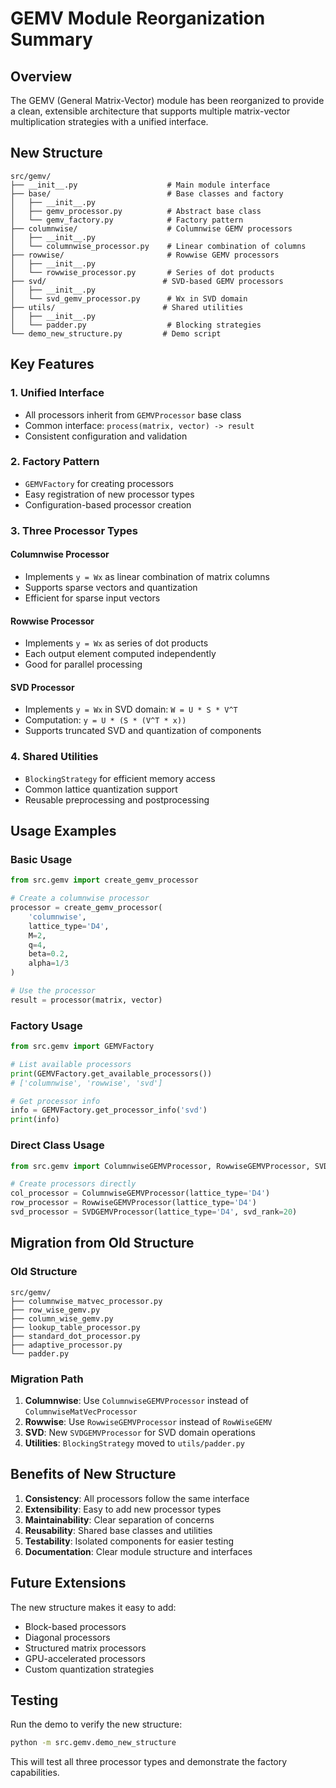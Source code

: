 # GEMV Module Reorganization Summary

## Overview

The GEMV (General Matrix-Vector) module has been reorganized to provide a clean, extensible architecture that supports multiple matrix-vector multiplication strategies with a unified interface.

## New Structure

```
src/gemv/
├── __init__.py                    # Main module interface
├── base/                          # Base classes and factory
│   ├── __init__.py
│   ├── gemv_processor.py          # Abstract base class
│   └── gemv_factory.py            # Factory pattern
├── columnwise/                    # Columnwise GEMV processors
│   ├── __init__.py
│   └── columnwise_processor.py    # Linear combination of columns
├── rowwise/                       # Rowwise GEMV processors
│   ├── __init__.py
│   └── rowwise_processor.py       # Series of dot products
├── svd/                          # SVD-based GEMV processors
│   ├── __init__.py
│   └── svd_gemv_processor.py      # Wx in SVD domain
├── utils/                        # Shared utilities
│   ├── __init__.py
│   └── padder.py                  # Blocking strategies
└── demo_new_structure.py         # Demo script
```

## Key Features

### 1. Unified Interface
- All processors inherit from `GEMVProcessor` base class
- Common interface: `process(matrix, vector) -> result`
- Consistent configuration and validation

### 2. Factory Pattern
- `GEMVFactory` for creating processors
- Easy registration of new processor types
- Configuration-based processor creation

### 3. Three Processor Types

#### Columnwise Processor
- Implements `y = Wx` as linear combination of matrix columns
- Supports sparse vectors and quantization
- Efficient for sparse input vectors

#### Rowwise Processor  
- Implements `y = Wx` as series of dot products
- Each output element computed independently
- Good for parallel processing

#### SVD Processor
- Implements `y = Wx` in SVD domain: `W = U * S * V^T`
- Computation: `y = U * (S * (V^T * x))`
- Supports truncated SVD and quantization of components

### 4. Shared Utilities
- `BlockingStrategy` for efficient memory access
- Common lattice quantization support
- Reusable preprocessing and postprocessing

## Usage Examples

### Basic Usage
```python
from src.gemv import create_gemv_processor

# Create a columnwise processor
processor = create_gemv_processor(
    'columnwise',
    lattice_type='D4',
    M=2,
    q=4,
    beta=0.2,
    alpha=1/3
)

# Use the processor
result = processor(matrix, vector)
```

### Factory Usage
```python
from src.gemv import GEMVFactory

# List available processors
print(GEMVFactory.get_available_processors())
# ['columnwise', 'rowwise', 'svd']

# Get processor info
info = GEMVFactory.get_processor_info('svd')
print(info)
```

### Direct Class Usage
```python
from src.gemv import ColumnwiseGEMVProcessor, RowwiseGEMVProcessor, SVDGEMVProcessor

# Create processors directly
col_processor = ColumnwiseGEMVProcessor(lattice_type='D4')
row_processor = RowwiseGEMVProcessor(lattice_type='D4')
svd_processor = SVDGEMVProcessor(lattice_type='D4', svd_rank=20)
```

## Migration from Old Structure

### Old Structure
```
src/gemv/
├── columnwise_matvec_processor.py
├── row_wise_gemv.py
├── column_wise_gemv.py
├── lookup_table_processor.py
├── standard_dot_processor.py
├── adaptive_processor.py
└── padder.py
```

### Migration Path
1. **Columnwise**: Use `ColumnwiseGEMVProcessor` instead of `ColumnwiseMatVecProcessor`
2. **Rowwise**: Use `RowwiseGEMVProcessor` instead of `RowWiseGEMV`
3. **SVD**: New `SVDGEMVProcessor` for SVD domain operations
4. **Utilities**: `BlockingStrategy` moved to `utils/padder.py`

## Benefits of New Structure

1. **Consistency**: All processors follow the same interface
2. **Extensibility**: Easy to add new processor types
3. **Maintainability**: Clear separation of concerns
4. **Reusability**: Shared base classes and utilities
5. **Testability**: Isolated components for easier testing
6. **Documentation**: Clear module structure and interfaces

## Future Extensions

The new structure makes it easy to add:
- Block-based processors
- Diagonal processors  
- Structured matrix processors
- GPU-accelerated processors
- Custom quantization strategies

## Testing

Run the demo to verify the new structure:
```bash
python -m src.gemv.demo_new_structure
```

This will test all three processor types and demonstrate the factory capabilities.
